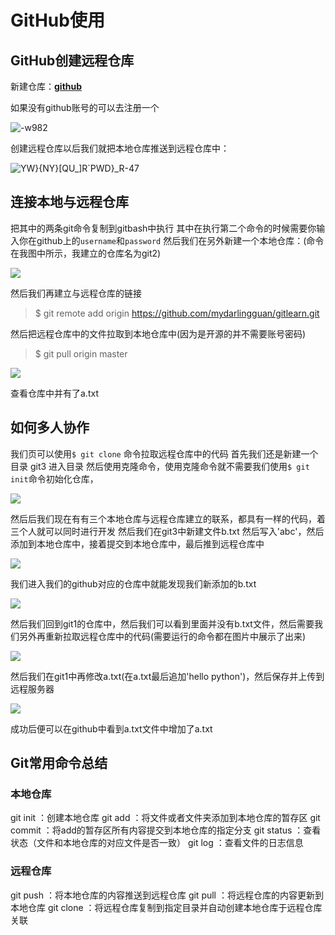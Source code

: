 # GitHub使用

## GitHub创建远程仓库

新建仓库：**[github](https://github.com/new)**

如果没有github账号的可以去注册一个

![-w982](media/15356187529919/15356199351040.jpg)

创建远程仓库以后我们就把本地仓库推送到远程仓库中：

![YW}{NY}[QU_]R`PWD}_R-47](media/15356187529919/YW%7D%7BNY%7D%5BQU_%5DR%60PWD%7D_R-47.png)

## 连接本地与远程仓库

把其中的两条git命令复制到gitbash中执行
其中在执行第二个命令的时候需要你输入你在github上的`username`和`password`
然后我们在另外新建一个本地仓库：(命令在我图中所示，我建立的仓库名为git2)

![](media/15356187529919/IZWQJW$G%60D%25JEW7VM3$H5CG.png)

然后我们再建立与远程仓库的链接
>$ git remote add origin https://github.com/mydarlingguan/gitlearn.git

然后把远程仓库中的文件拉取到本地仓库中(因为是开源的并不需要账号密码)
>$ git pull origin master

![](media/15356187529919/N1RF%25%25X6KVVA%60~%5DB5G1~WHW.png)

查看仓库中并有了a.txt
## 如何多人协作
我们页可以使用`$ git clone` 命令拉取远程仓库中的代码
首先我们还是新建一个目录 git3 进入目录 然后使用克隆命令，使用克隆命令就不需要我们使用`$ git init`命令初始化仓库，

![](media/15356187529919/EZKUVOM%7DBMRRLO%25UBUZ%7D%25%7DM.png)

然后后我们现在有有三个本地仓库与远程仓库建立的联系，都具有一样的代码，着三个人就可以同时进行开发
然后我们在git3中新建文件b.txt 然后写入'abc'，然后添加到本地仓库中，接着提交到本地仓库中，最后推到远程仓库中

![](media/15356187529919/-NSOXTP6QA-M_H_LRM4Q55S.png)

我们进入我们的github对应的仓库中就能发现我们新添加的b.txt

![](media/15356187529919/MN63NI~D2B9-@1HC@R$I--F.png)

然后我们回到git1的仓库中，然后我们可以看到里面并没有b.txt文件，然后需要我们另外再重新拉取远程仓库中的代码(需要运行的命令都在图片中展示了出来)

![](media/15356187529919/IFX6%7BJM%7D@D$M%7B2T7WSO%7B_%60E.png)

然后我们在git1中再修改a.txt(在a.txt最后追加'hello python')，然后保存并上传到远程服务器

![](media/15356187529919/D%5DPMA_E5E13U%7D947Y-$D~%25R.png)

成功后便可以在github中看到a.txt文件中增加了a.txt

## Git常用命令总结

### 本地仓库

git init ：创建本地仓库
git add ：将文件或者文件夹添加到本地仓库的暂存区
git commit ：将add的暂存区所有内容提交到本地仓库的指定分支
git status ：查看状态（文件和本地仓库的对应文件是否一致）
git log ：查看文件的日志信息

### 远程仓库

git push ：将本地仓库的内容推送到远程仓库
git pull ：将远程仓库的内容更新到本地仓库
git clone ：将远程仓库复制到指定目录并自动创建本地仓库于远程仓库关联
